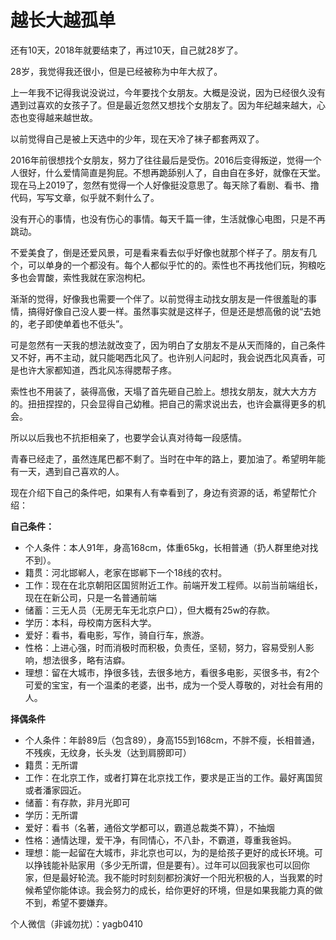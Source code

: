 # 越长大越孤单

还有10天，2018年就要结束了，再过10天，自己就28岁了。

28岁，我觉得我还很小，但是已经被称为中年大叔了。

上一年我不记得我说没说过，今年要找个女朋友。大概是没说，因为已经很久没有遇到过喜欢的女孩子了。但是最近忽然又想找个女朋友了。因为年纪越来越大，心态也变得越来越世故。

以前觉得自己是被上天选中的少年，现在天冷了袜子都套两双了。

2016年前很想找个女朋友，努力了往往最后是受伤。2016后变得叛逆，觉得一个人很好，什么爱情简直是狗屁。不想再跪舔别人了，自由自在多好，就像在天堂。现在马上2019了，忽然有觉得一个人好像挺没意思了。每天除了看剧、看书、撸代码，写写文章，似乎就不剩什么了。

没有开心的事情，也没有伤心的事情。每天千篇一律，生活就像心电图，只是不再跳动。

不爱美食了，倒是还爱风景，可是看来看去似乎好像也就那个样子了。朋友有几个，可以单身的一个都没有。每个人都似乎忙的的。索性也不再找他们玩，狗粮吃多也会胃酸，索性我就在家泡枸杞。

渐渐的觉得，好像我也需要一个伴了。以前觉得主动找女朋友是一件很羞耻的事情，搞得好像自己没人要一样。虽然事实就是这样子，但是还是想高傲的说“去她的，老子即使单着也不低头”。

可是忽然有一天我的想法就改变了，因为明白了女朋友不是从天而降的，自己条件又不好，再不主动，就只能喝西北风了。也许别人问起时，我会说西北风真香，可是也许大家都知道，西北风冻得腮帮子疼。

索性也不用装了，装得高傲，天塌了首先砸自己脸上。想找女朋友，就大大方方的。扭扭捏捏的，只会显得自己幼稚。把自己的需求说出去，也许会赢得更多的机会。

所以以后我也不抗拒相亲了，也要学会认真对待每一段感情。

青春已经走了，虽然连尾巴都不剩了。当时在中年的路上，要加油了。希望明年能有一天，遇到自己喜欢的人。

现在介绍下自己的条件吧，如果有人有幸看到了，身边有资源的话，希望帮忙介绍：

**自己条件：**

- 个人条件：本人91年，身高168cm，体重65kg，长相普通（扔人群里绝对找不到）。
- 籍贯：河北邯郸人，老家在邯郸下一个18线的农村。
- 工作：现在在北京朝阳区国贸附近工作。前端开发工程师。以前当前端组长，现在在新公司，只是一名普通前端
- 储蓄：三无人员（无房无车无北京户口），但大概有25w的存款。
- 学历：本科，母校南方医科大学。
- 爱好：看书，看电影，写作，骑自行车，旅游。
- 性格：上进心强，时而消极时而积极，负责任，坚韧，努力，容易受别人影响，想法很多，略有洁癖。
- 理想：留在大城市，挣很多钱，去很多地方，看很多电影，买很多书，有2个可爱的宝宝，有一个温柔的老婆，出书，成为一个受人尊敬的，对社会有用的人。

**择偶条件**

- 个人条件：年龄89后（包含89），身高155到168cm，不胖不瘦，长相普通，不残疾，无纹身，长头发（达到肩膀即可）
- 籍贯：无所谓
- 工作：在北京工作，或者打算在北京找工作，要求是正当的工作。最好离国贸或者潘家园近。
- 储蓄：有存款，非月光即可
- 学历：无所谓
- 爱好：看书（名著，通俗文学都可以，霸道总裁类不算），不抽烟
- 性格：通情达理，爱干净，有同情心，不八卦，不霸道，尊重我爸妈。
- 理想：能一起留在大城市，非北京也可以，为的是给孩子更好的成长环境。可以挣钱能补贴家用（多少无所谓，但是要有）。过年可以回我家也可以回你家，但是最好轮流。我不能时时刻刻都扮演好一个阳光积极的人，当我累的时候希望你能体谅。我会努力的成长，给你更好的环境，但是如果我能力真的做不到，希望不要嫌弃。

个人微信（非诚勿扰）：yagb0410